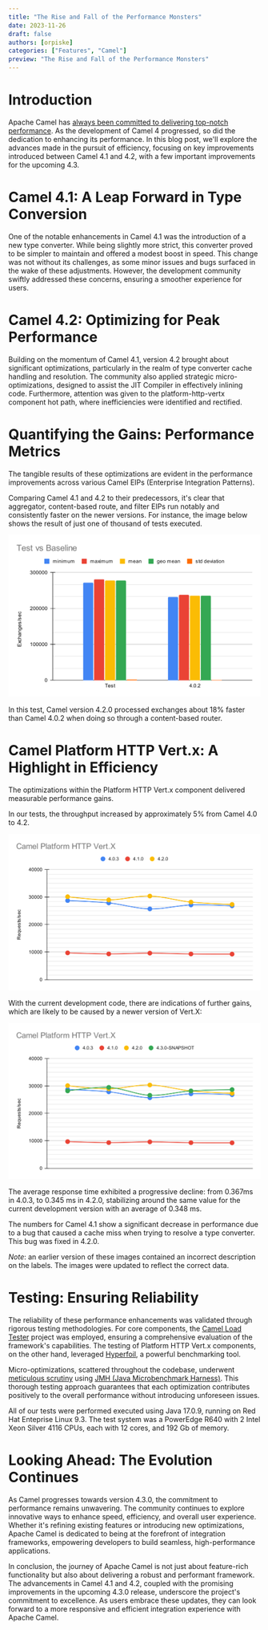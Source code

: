 ```yaml
---
title: "The Rise and Fall of the Performance Monsters"
date: 2023-11-26
draft: false
authors: [orpiske]
categories: ["Features", "Camel"]
preview: "The Rise and Fall of the Performance Monsters"
---
```


# Introduction

Apache Camel has [always been committed to delivering top-notch performance](/blog/2023/05/camel-4-performance-improvements/). As the development of Camel 4 progressed, so did the dedication to enhancing its performance. In this blog post, we'll explore the advances made in the pursuit of efficiency, focusing on key improvements introduced between Camel 4.1 and 4.2, with a few important improvements for the upcoming 4.3.

# Camel 4.1: A Leap Forward in Type Conversion

One of the notable enhancements in Camel 4.1 was the introduction of a new type converter. While being slightly more strict, this converter proved to be simpler to maintain and offered a modest boost in speed. This change was not without its challenges, as some minor issues and bugs surfaced in the wake of these adjustments. However, the development community swiftly addressed these concerns, ensuring a smoother experience for users.

# Camel 4.2: Optimizing for Peak Performance

Building on the momentum of Camel 4.1, version 4.2 brought about significant optimizations, particularly in the realm of type converter cache handling and resolution. The community also applied strategic micro-optimizations, designed to assist the JIT Compiler in effectively inlining code. Furthermore, attention was given to the platform-http-vertx component hot path, where inefficiencies were identified and rectified.

# Quantifying the Gains: Performance Metrics


The tangible results of these optimizations are evident in the performance improvements across various Camel EIPs (Enterprise Integration Patterns).

Comparing Camel 4.1 and 4.2 to their predecessors, it's clear that aggregator, content-based route, and filter EIPs run notably and consistently faster on the newer versions. For instance, the image below shows the result of just one of thousand of tests executed.

![graph](cbr-4.2.0-vs-4.0.2.svg)

In this test, Camel version 4.2.0 processed exchanges about 18% faster than Camel 4.0.2 when doing so through a content-based router.

# Camel Platform HTTP Vert.x: A Highlight in Efficiency

The optimizations within the Platform HTTP Vert.x component delivered measurable performance gains.

In our tests, the throughput increased by approximately 5% from Camel 4.0 to 4.2.

![graph](camel-platform-http-vertx-403-to-420.svg)

With the current development code, there are indications of further gains, which are likely to be caused by a newer version of Vert.X:

![graph](camel-platform-http-vertx-403-to-430-snapshot.svg)

The average response time exhibited a progressive decline: from 0.367ms in 4.0.3, to 0.345 ms in 4.2.0, stabilizing around the same value for the current development version with an average of 0.348 ms.

The numbers for Camel 4.1 show a significant decrease in performance due to a bug that caused a cache miss when trying to resolve a type converter. This bug was fixed in 4.2.0.

*Note*: an earlier version of these images contained an incorrect description on the labels. The images were updated to reflect the correct data.

# Testing: Ensuring Reliability

The reliability of these performance enhancements was validated through rigorous testing methodologies. For core components, the [Camel Load Tester](https://github.com/orpiske/camel-load-tester) project was employed, ensuring a comprehensive evaluation of the framework's capabilities. The testing of Platform HTTP Vert.x components, on the other hand, leveraged [Hyperfoil](https://hyperfoil.io/), a powerful benchmarking tool.

Micro-optimizations, scattered throughout the codebase, underwent [meticulous scrutiny](https://github.com/apache/camel-performance-tests) using [JMH (Java Microbenchmark Harness)](https://github.com/openjdk/jmh/). This thorough testing approach guarantees that each optimization contributes positively to the overall performance without introducing unforeseen issues.

All of our tests were performed executed using Java 17.0.9, running on Red Hat Enteprise Linux 9.3. The test system was a PowerEdge R640 with 2 Intel Xeon Silver 4116 CPUs, each with 12 cores, and 192 Gb of memory.

# Looking Ahead: The Evolution Continues

As Camel progresses towards version 4.3.0, the commitment to performance remains unwavering. The community continues to explore innovative ways to enhance speed, efficiency, and overall user experience. Whether it's refining existing features or introducing new optimizations, Apache Camel is dedicated to being at the forefront of integration frameworks, empowering developers to build seamless, high-performance applications.

In conclusion, the journey of Apache Camel is not just about feature-rich functionality but also about delivering a robust and performant framework. The advancements in Camel 4.1 and 4.2, coupled with the promising improvements in the upcoming 4.3.0 release, underscore the project's commitment to excellence. As users embrace these updates, they can look forward to a more responsive and efficient integration experience with Apache Camel.